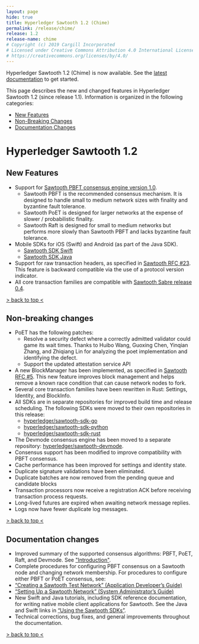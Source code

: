 ```yaml
---
layout: page
hide: true
title: Hyperledger Sawtooth 1.2 (Chime)
permalink: /release/chime/
release: 1.2
release-name: chime
# Copyright (c) 2019 Cargill Incorporated
# Licensed under Creative Commons Attribution 4.0 International License
# https://creativecommons.org/licenses/by/4.0/
---
```


<a href="top"></a>

Hyperledger Sawtooth 1.2 (Chime) is now available.  See the [latest
documentation](https://sawtooth.hyperledger.org/docs/core/releases/1.2/) to
get started.

This page describes the new and changed features in Hyperledger Sawtooth 1.2
(since release 1.1).  Information is organized in the following categories:

- [New Features](#new-features)
- [Non-Breaking Changes](#non-breaking-changes)
- [Documentation Changes](#documentation-changes)

# Hyperledger Sawtooth 1.2

## New Features

- Support for [Sawtooth PBFT consensus engine version
  1.0](https://sawtooth.hyperledger.org/docs/pbft/releases/1.0.1/).
  - Sawtooth PBFT is the recommended consensus mechanism. It is designed to
    handle small to medium network sizes with finality and byzantine fault
    tolerance.
  - Sawtooth PoET is designed for larger networks at the expense of slower /
    probabilistic finality.
  - Sawtooth Raft is designed for small to medium networks but performs more
    slowly than Sawtooth PBFT and lacks byzantine fault tolerance.
- Mobile SDKs for iOS (Swift) and Android (as part of the Java SDK).
  - [Sawtooth SDK Swift](https://github.com/hyperledger/sawtooth-sdk-swift)
  - [Sawtooth SDK Java](https://github.com/hyperledger/sawtooth-sdk-java)
- Support for raw transaction headers, as specified in [Sawtooth RFC
  #23](https://github.com/hyperledger/sawtooth-rfcs/blob/master/text/0023-raw-txn-header.md).
  This feature is backward compatible via the use of a protocol version indicator.
- All core transaction families are compatible with [Sawtooth Sabre release
  0.4](https://sawtooth.hyperledger.org/docs/sabre/releases/0.4.0/).

[> back to top <](#top)

## Non-breaking changes

- PoET has the following patches:
  - Resolve a security defect where a correctly admitted validator could game
    its wait times. Thanks to Huibo Wang, Guoxing Chen, Yinqian Zhang,
    and Zhiqiang Lin for analyzing the poet implementation and identifying the
    defect.
  - Support the updated attestation service API
- A new BlockManager has been implemented, as specified in [Sawtooth RFC
  #5](https://github.com/hyperledger/sawtooth-rfcs/pull/5). This new feature
  improves block management and helps remove a known race condition that can cause
  network nodes to fork.
- Several core transaction families have been rewritten in Rust: Settings,
  Identity, and BlockInfo.
- All SDKs are in separate repositories for improved build time and release
  scheduling. The following SDKs were moved to their own repositories in this
  release:
  - [hyperledger/sawtooth-sdk-go](https://github.com/hyperledger/sawtooth-sdk-go)
  - [hyperledger/sawtooth-sdk-python](https://github.com/hyperledger/sawtooth-sdk-python)
  - [hyperledger/sawtooth-sdk-rust](https://github.com/hyperledger/sawtooth-sdk-rust)
- The Devmode consensus engine has been moved to a separate repository:
  [hyperledger/sawtooth-devmode](https://github.com/hyperledger/sawtooth-devmode).
- Consensus support has been modified to improve compatibility with PBFT
  consensus.
- Cache performance has been improved for settings and identity state.
- Duplicate signature validations have been eliminated.
- Duplicate batches are now removed from the pending queue and candidate blocks
- Transaction processors now receive a registration ACK before receiving
  transaction process requests.
- Long-lived futures are expired when awaiting network message replies.
- Logs now have fewer duplicate log messages.

[> back to top <](#top)

## Documentation changes

- Improved summary of the supported consensus algorithms: PBFT, PoET, Raft, and
  Devmode. See
  ["Introduction"](https://sawtooth.hyperledger.org/docs/core/releases/1.2/introduction.html).
- Complete procedures for configuring PBFT consensus on a Sawtooth node and
  changing network membership. For procedures to configure either PBFT or PoET
 consensus, see:
- [“Creating a Sawtooth Test Network” (Application Developer’s
  Guide)](https://sawtooth.hyperledger.org/docs/core/releases/1.2/app_developers_guide/creating_sawtooth_network.html)
- [“Setting Up a Sawtooth Network” (System Administrator’s
  Guide)](https://sawtooth.hyperledger.org/docs/core/releases/1.2/sysadmin_guide/setting_up_sawtooth_network.html)
- New Swift and Java tutorials, including SDK reference documentation, for
  writing native mobile client applications for Sawtooth. See the Java and Swift
  links in [“Using the Sawtooth
  SDKs”](https://sawtooth.hyperledger.org/docs/core/releases/1.2/app_developers_guide/using_the_sdks.html).
- Technical corrections, bug fixes, and general improvements throughout the
  documentation.

[> back to top <](#top)
